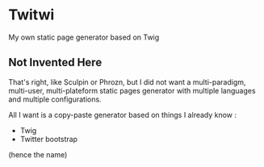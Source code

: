 Twitwi
===========

My own static page generator based on Twig

## Not Invented Here

That's right, like Sculpin or Phrozn, but I did not want a multi-paradigm, multi-user, multi-plateform static pages
generator with multiple languages and multiple configurations.

All I want is a copy-paste generator based on things I already know :
 * Twig
 * Twitter bootstrap

(hence the name)
